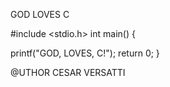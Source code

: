 GOD LOVES C

#include <stdio.h>
int main() {
  
   printf("GOD, LOVES, C!");
   return 0;
}


@UTHOR CESAR VERSATTI

